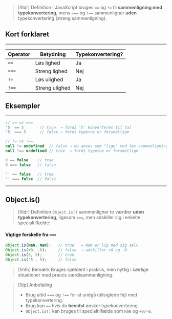 > [!tldr] Definition
I JavaScript bruges `==` og `!=` til **sammenligning med typekonvertering**, mens `===` og `!==` sammenligner **uden** typekonvertering (streng sammenligning).

## Kort forklaret
---

|Operator|Betydning|Typekonvertering?|
|---|---|---|
|`==`|Løs lighed|Ja|
|`===`|Streng lighed|Nej|
|`!=`|Løs ulighed|Ja|
|`!==`|Streng ulighed|Nej|

## Eksempler
---
```js
// == vs ===
'5' == 5       // true  → fordi '5' konverteres til tal
'5' === 5      // false → fordi typerne er forskellige

// != vs !==
null != undefined  // false → de anses som "lige" ved løs sammenligning
null !== undefined // true  → fordi typerne er forskellige

0 == false    // true
0 === false   // false

'' == false   // true
'' === false  // false
```


---
## Object.is()
> [!tldr] Definition
> `Object.is()` sammenligner to værdier **uden typekonvertering**, ligesom `===`, men adskiller sig i enkelte specialtilfælde:

#### Vigtige forskelle fra `===`

```js
Object.is(NaN, NaN);   // true   → NaN er lig med sig selv
Object.is(+0, -0);     // false  → adskiller +0 og -0
Object.is(5, 5);       // true
Object.is('5', 5);     // false
```

>[!info] Bemærk
>Bruges sjældent i praksis, men nyttig i særlige situationer med præcis værdisammenligning.


> [!tip] Anbefaling
> - Brug altid `===` og `!==` for at undgå utilsigtede fejl med typekonvertering.
> - Brug kun `==` hvis du **bevidst** ønsker typekonvertering.  
> - `Object.is()` kan bruges til specialtilfælde som `NaN` og `+0/-0`.